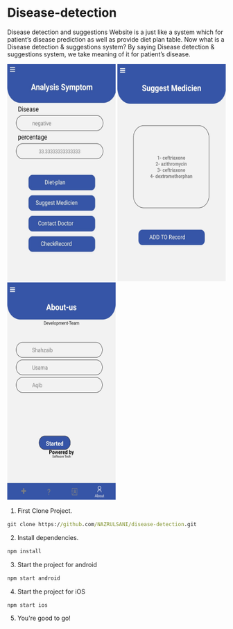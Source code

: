 
# Disease-detection

Disease detection and suggestions Website is a just like a system which for
patient’s disease prediction as well as provide diet plan table. Now what is
a Disease detection & suggestions system? By saying Disease detection & suggestions
system, we take meaning of it for patient’s disease. 

<p>
	<img src="https://github.com/NAZRULSANI/disease-detection/blob/master/screenshots/1.jpeg" width="250" height="500">
	<img src="https://github.com/NAZRULSANI/disease-detection/blob/master/screenshots/2.jpeg" width="250" height="500">
	<img src="https://github.com/NAZRULSANI/disease-detection/blob/master/screenshots/3.jpeg" width="250" height="500">
</p>

1. First Clone Project.

```cmd
git clone https://github.com/NAZRULSANI/disease-detection.git
```

2. Install dependencies.

```cmd
npm install
```
3. Start the project for android

```cmd
npm start android
```
4. Start the project for iOS

```cmd
npm start ios
```

5. You're good to go!